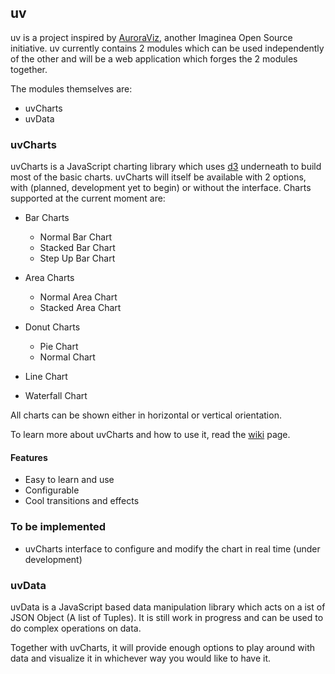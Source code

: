 ## uv
uv is a project inspired by [AuroraViz](https://github.com/Imaginea/AuroraViz "AuroraViz"), another Imaginea Open Source initiative. uv currently contains 2 modules which can be used independently of the other and will be a web application which forges the 2 modules together. 

The modules themselves are:

- uvCharts
- uvData

### uvCharts
uvCharts is a JavaScript charting library which uses [d3](http://mbostock.github.com/d3/ "d3") underneath to build most of the basic charts. uvCharts will itself be available with 2 options, with (planned, development yet to begin) or without the interface. Charts supported at the current moment are:

- Bar Charts
	+ Normal Bar Chart
	+ Stacked Bar Chart
	+ Step Up Bar Chart

- Area Charts
	+ Normal Area Chart
	+ Stacked Area Chart

- Donut Charts
	+ Pie Chart
	+ Normal Chart

- Line Chart

- Waterfall Chart

All charts can be shown either in horizontal or vertical orientation.

To learn more about uvCharts and how to use it, read the [wiki](http://www.github.com/hashd/uv/wiki/uvCharts) page.

#### Features
- Easy to learn and use
- Configurable
- Cool transitions and effects

### To be implemented
- uvCharts interface to configure and modify the chart in real time (under development)

### uvData
uvData is a JavaScript based data manipulation library which acts on a ist of JSON Object (A list of Tuples). It is still work in progress and can be used to do complex operations on data.

Together with uvCharts, it will provide enough options to play around with data and visualize it in whichever way you would like to have it.
